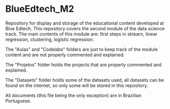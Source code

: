 # BlueEdtech_M2

Repository for display and storage of the educational content developed at Blue Edtech. This repository covers the second module of the data science track. The main contents of this module are: first steps in sklearn, linear regression, clustering, logistic regression.

The "Aulas" and "Codelabs" folders are just to keep track of the module content and are not properly commented and explained.

The "Projetos" folder holds the projects that are properly commented and explained.

The "Datasets" folder holds some of the datasets used, all datasets can be found on the internet, so only some will be stored in this repository.

All documents (this file being the only exception) are in Brazilian Portuguese.
